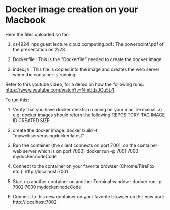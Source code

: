 # Docker image creation on your Macbook

Here the files uploaded so far:

1) cs4924_nps guest lecture cloud computing.pdf: The powerpoint/.pdf of the presentation on 2/28

2) Dockerfile : This is the "Dockerfile" needed to create the docker image

3) index.js : This file is copied into the image and creates the web server when the container is running


Refer to this youtube video, for a demo on how the following runs: https://www.youtube.com/watch?v=NmUdaJOu5L4 

To run this: 

1) Verify that you have docker desktop running on your mac Termainal:
   a) e.g. docker images should return the following
        REPOSITORY          TAG                 IMAGE ID            CREATED             SIZE
        
2) create the docker image:
    docker build -t "mywebserverusingdocker:latest" .
    
3) Run the container (the client connects on port 7001, on the container web server which is on port 7000)
    docker run -p 7001:7000 mydocker:nodeCode
    
4) Connect to the container on your favorite browser (Chrome/FireFox etc.):
    http://localhost:7001
 
5) Start up another container on another Terminal window :
   docker run -p 7002:7000 mydocker:nodeCode
 
6)   Connect to this new container on your favorite browser on the new port:
    http://localhost:7002
    
   

